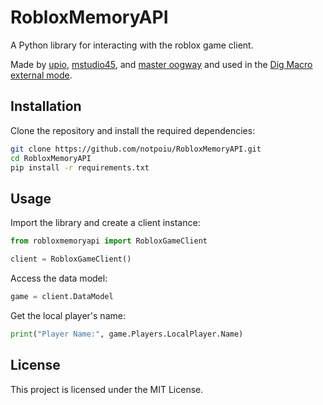 # RobloxMemoryAPI

A Python library for interacting with the roblox game client.

Made by [upio](https://github.com/notpoiu), [mstudio45](https://github.com/mstudio45), and [master oogway](https://github.com/ActualMasterOogway) and used in the [Dig Macro external mode](https://github.com/mstudio45/digmacro).

## Installation

Clone the repository and install the required dependencies:

```bash
git clone https://github.com/notpoiu/RobloxMemoryAPI.git
cd RobloxMemoryAPI
pip install -r requirements.txt
```

## Usage

Import the library and create a client instance:

```python
from robloxmemoryapi import RobloxGameClient

client = RobloxGameClient()
```

Access the data model:

```python
game = client.DataModel
```

Get the local player's name:

```python
print("Player Name:", game.Players.LocalPlayer.Name)
```

## License

This project is licensed under the MIT License.
